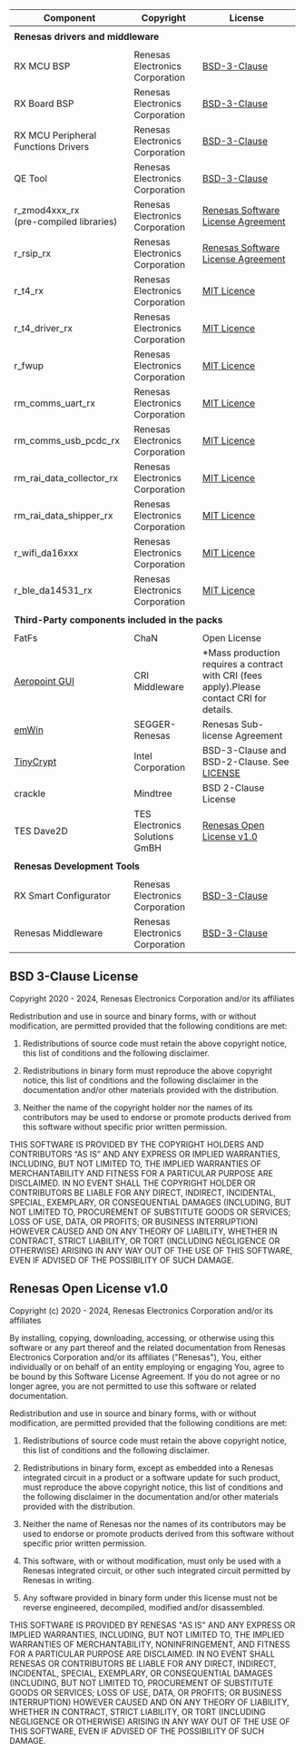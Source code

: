 | Component                                             | Copyright                          | License                                                                                     |
|-------------------------------------------------------|------------------------------------|---------------------------------------------------------------------------------------------|
|<tr> <td colspan="3"><strong>Renesas drivers and middleware<strong></td></tr>                                                                                                             |
| RX MCU BSP                                            | Renesas Electronics Corporation    | [BSD-3-Clause](#bsd-3-clause-license)                                                       |
| RX Board BSP                                          | Renesas Electronics Corporation    | [BSD-3-Clause](#bsd-3-clause-license)                                                       |
| RX MCU Peripheral Functions Drivers                   | Renesas Electronics Corporation    | [BSD-3-Clause](#bsd-3-clause-license)                                                       |
| QE Tool                                               | Renesas Electronics Corporation    | [BSD-3-Clause](#bsd-3-clause-license)                                                       |
| r_zmod4xxx_rx<br>(pre-compiled libraries)             | Renesas Electronics Corporation    | [Renesas Software License Agreement](https://www.renesas.com/us/en/document/oth/disclaimer002)|
| r_rsip_rx                                             | Renesas Electronics Corporation    | [Renesas Software License Agreement](https://github.com/renesas/rx-driver-package/blob/master/doc/license/RX_RSIP_SoftwareLicenseAgreement_ENG.pdf)|
| r_t4_rx                                               | Renesas Electronics Corporation    | [MIT Licence](https://github.com/renesas/rx-driver-package/blob/master/LICENSE)|
| r_t4_driver_rx                                        | Renesas Electronics Corporation    | [MIT Licence](https://github.com/renesas/rx-driver-package/blob/master/LICENSE)|
| r_fwup                                                | Renesas Electronics Corporation    | [MIT Licence](https://github.com/renesas/rx-driver-package/blob/master/LICENSE)|
| rm_comms_uart_rx                                      | Renesas Electronics Corporation    | [MIT Licence](https://github.com/renesas/rx-driver-package/blob/master/LICENSE)|
| rm_comms_usb_pcdc_rx                                  | Renesas Electronics Corporation    | [MIT Licence](https://github.com/renesas/rx-driver-package/blob/master/LICENSE)|
| rm_rai_data_collector_rx                              | Renesas Electronics Corporation    | [MIT Licence](https://github.com/renesas/rx-driver-package/blob/master/LICENSE)|
| rm_rai_data_shipper_rx                                | Renesas Electronics Corporation    | [MIT Licence](https://github.com/renesas/rx-driver-package/blob/master/LICENSE)|
| r_wifi_da16xxx                                        | Renesas Electronics Corporation    | [MIT Licence](https://github.com/renesas/rx-driver-package/blob/master/LICENSE)|
| r_ble_da14531_rx                                      | Renesas Electronics Corporation    | [MIT Licence](https://github.com/renesas/rx-driver-package/blob/master/LICENSE)|
|<tr> <td colspan="3"><strong>Third-Party components included in the packs<strong></td></tr>                                                                                               |
| FatFs                                                 | ChaN              | Open License                                                                           |
| [Aeropoint GUI](https://www.cri-mw.co.jp/business/product/embedded/aeropointgui/)      | CRI Middleware              | *Mass production requires a contract with CRI (fees apply).Please contact CRI for details.                           |
| [emWin](https://www.segger.com/products/user-interface/emwin/add-ons/emwin-support-renesas-rx-mcu/) | SEGGER-Renesas | Renesas Sub-license Agreement                   |
| [TinyCrypt](https://github.com/intel/tinycrypt/)      | Intel Corporation     | BSD-3-Clause and BSD-2-Clause. See [LICENSE](https://github.com/intel/tinycrypt/blob/master/LICENSE)|
| crackle | Mindtree | BSD 2-Clause License                                                                                         |
| TES Dave2D                                            | TES Electronics Solutions GmBH     | [Renesas Open License v1.0](#renesas-open-license-v10)                                      |
|<tr> <td colspan="3"><strong>Renesas Development Tools<strong></td></tr>                                                                                               |
| RX Smart Configurator                                 | Renesas Electronics Corporation    | [BSD-3-Clause](#bsd-3-clause-license)                                                       |
| Renesas Middleware                                    | Renesas Electronics Corporation    | [BSD-3-Clause](#bsd-3-clause-license)                                                       |


## BSD 3-Clause License

Copyright 2020 - 2024, Renesas Electronics Corporation and/or its affiliates

Redistribution and use in source and binary forms, with or without
modification, are permitted provided that the following conditions are met:

1. Redistributions of source code must retain the above copyright notice,
this list of conditions and the following disclaimer.

2. Redistributions in binary form must reproduce the above copyright notice,
this list of conditions and the following disclaimer in the documentation and/or
other materials provided with the distribution.

3. Neither the name of the copyright holder nor the names of its contributors
may be used to endorse or promote products derived from this software without
specific prior written permission.

THIS SOFTWARE IS PROVIDED BY THE COPYRIGHT HOLDERS AND CONTRIBUTORS “AS IS”
AND ANY EXPRESS OR IMPLIED WARRANTIES, INCLUDING, BUT NOT LIMITED TO, THE IMPLIED
WARRANTIES OF MERCHANTABILITY AND FITNESS FOR A PARTICULAR PURPOSE ARE DISCLAIMED.
IN NO EVENT SHALL THE COPYRIGHT HOLDER OR CONTRIBUTORS BE LIABLE FOR ANY DIRECT,
INDIRECT, INCIDENTAL, SPECIAL, EXEMPLARY, OR CONSEQUENTIAL DAMAGES (INCLUDING, BUT
NOT LIMITED TO, PROCUREMENT OF SUBSTITUTE GOODS OR SERVICES; LOSS OF USE, DATA,
OR PROFITS; OR BUSINESS INTERRUPTION) HOWEVER CAUSED AND ON ANY THEORY OF LIABILITY,
WHETHER IN CONTRACT, STRICT LIABILITY, OR TORT (INCLUDING NEGLIGENCE OR OTHERWISE)
ARISING IN ANY WAY OUT OF THE USE OF THIS SOFTWARE, EVEN IF ADVISED OF THE POSSIBILITY
OF SUCH DAMAGE.

## Renesas Open License v1.0

Copyright (c) 2020 - 2024, Renesas Electronics Corporation and/or its affiliates


By installing, copying, downloading, accessing, or otherwise using this software
or any part thereof and the related documentation from Renesas Electronics Corporation
and/or its affiliates ("Renesas"), You, either individually  or on behalf of an entity
employing or engaging You, agree to be bound by this Software License Agreement. If you
do not agree or no longer agree, you are not permitted to use this software or related
documentation.

Redistribution and use in source and binary forms, with or without modification,
are permitted provided that the following conditions are met:

1. Redistributions of source code must retain the above copyright notice, this
   list of conditions and the following disclaimer.

2. Redistributions in binary form, except as embedded into a Renesas
   integrated circuit in a product or a software update for
   such product, must reproduce the above copyright notice, this list of
   conditions and the following disclaimer in the documentation and/or other
   materials provided with the distribution.

3. Neither the name of Renesas nor the names of its
   contributors may be used to endorse or promote products derived from this
   software without specific prior written permission.

4. This software, with or without modification, must only be used with a
   Renesas integrated circuit, or other such integrated circuit permitted by Renesas in writing.

5. Any software provided in binary form under this license must not be reverse
   engineered, decompiled, modified and/or disassembled.

THIS SOFTWARE IS PROVIDED BY RENESAS "AS IS" AND ANY EXPRESS
OR IMPLIED WARRANTIES, INCLUDING, BUT NOT LIMITED TO, THE IMPLIED WARRANTIES
OF MERCHANTABILITY, NONINFRINGEMENT, AND FITNESS FOR A PARTICULAR PURPOSE ARE
DISCLAIMED. IN NO EVENT SHALL RENESAS OR CONTRIBUTORS BE
LIABLE FOR ANY DIRECT, INDIRECT, INCIDENTAL, SPECIAL, EXEMPLARY, OR
CONSEQUENTIAL DAMAGES (INCLUDING, BUT NOT LIMITED TO, PROCUREMENT OF SUBSTITUTE
GOODS OR SERVICES; LOSS OF USE, DATA, OR PROFITS; OR BUSINESS INTERRUPTION)
HOWEVER CAUSED AND ON ANY THEORY OF LIABILITY, WHETHER IN CONTRACT, STRICT
LIABILITY, OR TORT (INCLUDING NEGLIGENCE OR OTHERWISE) ARISING IN ANY WAY OUT
OF THE USE OF THIS SOFTWARE, EVEN IF ADVISED OF THE POSSIBILITY OF SUCH DAMAGE.